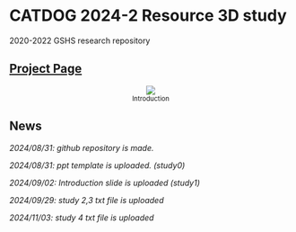 # CATDOG 2024-2 Resource 3D study
2020-2022 GSHS research repository

## [Project Page](https://github.com/Rascal0902/C-D_Blender_Study)

<p align="center">
    <img src="/docs/Main.png">
    <br>
    <sup>Introduction</sup>
    <br>
</p>

## News 
*2024/08/31: github repository is made.*

*2024/08/31: ppt template is uploaded. (study0)*

*2024/09/02: Introduction slide is uploaded (study1)*

*2024/09/29: study 2,3 txt file is uploaded*

*2024/11/03: study 4 txt file is uploaded*

